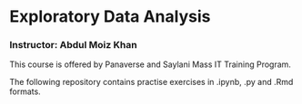 # Exploratory Data Analysis
### Instructor: Abdul Moiz Khan

This course is offered by Panaverse and Saylani Mass IT Training Program.

The following repository contains practise exercises in .ipynb, .py and .Rmd formats.
